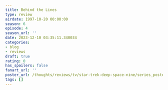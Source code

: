 ```yaml
---
title: Behind the Lines
type: review
airdate: 1997-10-20 00:00:00
season: 6
episode: 4
season_url: ''
date: 2023-12-10 03:35:11.340034
categories:
- blog
- reviews
draft: true
rating: 0
has_spoilers: false
fanart_url: ''
poster_url: /thoughts/reviews/tv/star-trek-deep-space-nine/series_poster.jpg
tags: []
---
```



